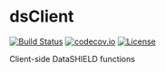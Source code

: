 dsClient
=======

[![Build Status](https://travis-ci.org/datashield/dsClient.svg?branch=release)](https://travis-ci.org/datashield/dsClient)
[![codecov.io](https://codecov.io/github/datashield/dsClient/coverage.svg?branch=repo-merge.base.release)](https://codecov.io/github/datashield/dsClient?branch=repo-merge.base.release)
[![License](https://img.shields.io/badge/license-GPLv3-blue.svg)](https://www.gnu.org/licenses/gpl-3.0.html)

Client-side DataSHIELD functions
